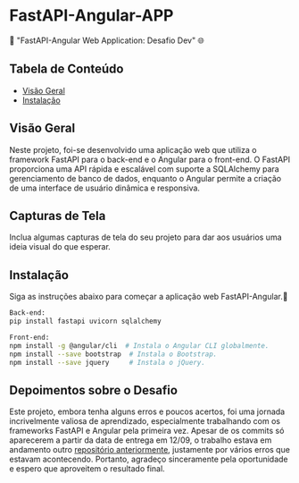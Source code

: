 # FastAPI-Angular-APP

🚀 "FastAPI-Angular Web Application: Desafio Dev" 🌐

## Tabela de Conteúdo

- [Visão Geral](#visão-geral)
- [Instalação](#instalação)

## Visão Geral

Neste projeto, foi-se desenvolvido uma aplicação web que utiliza o framework FastAPI para o back-end e o Angular para o front-end. O FastAPI proporciona uma API rápida e escalável com suporte a SQLAlchemy para gerenciamento de banco de dados, enquanto o Angular permite a criação de uma interface de usuário dinâmica e responsiva.

## Capturas de Tela

Inclua algumas capturas de tela do seu projeto para dar aos usuários uma ideia visual do que esperar.

## Instalação

Siga as instruções abaixo para começar a aplicação web FastAPI-Angular.🔧

```bash
Back-end:
pip install fastapi uvicorn sqlalchemy

Front-end:
npm install -g @angular/cli  # Instala o Angular CLI globalmente.
npm install --save bootstrap  # Instala o Bootstrap.
npm install --save jquery     # Instala o jQuery.
```
## Depoimentos sobre o Desafio

Este projeto, embora tenha alguns erros e poucos acertos, foi uma jornada incrivelmente valiosa de aprendizado, especialmente trabalhando com os frameworks FastAPI e Angular pela primeira vez. Apesar de os commits só aparecerem a partir da data de entrega em 12/09, o trabalho estava em andamento outro [repositório anteriormente](https://github.com/Guilherme-LTS/EcommerceDesafio), justamente por vários erros que estavam acontecendo. Portanto, agradeço sinceramente pela oportunidade e espero que aproveitem o resultado final.




